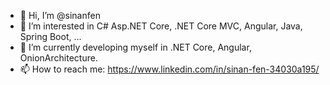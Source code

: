 - 👋 Hi, I’m @sinanfen
- 👀 I’m interested in C# Asp.NET Core, .NET Core MVC, Angular, Java, Spring Boot, ...
- 🌱 I’m currently developing myself in .NET Core, Angular, OnionArchitecture.
- 📫 How to reach me: https://www.linkedin.com/in/sinan-fen-34030a195/

<!---
sinanfen/sinanfen is a ✨ special ✨ repository because its `README.md` (this file) appears on your GitHub profile.
You can click the Preview link to take a look at your changes.
--->
